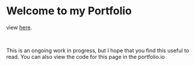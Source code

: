 <h1>Welcome to my Portfolio</h1>

<p>view <a target="_blank" href="https://hugh-burgess.github.io/portfolio">here</a>.</p>
<br>
<p>This is an ongoing work in progress, but I hope that you find this useful to read. You can also view the code for this page in the portfolio.io</p>
